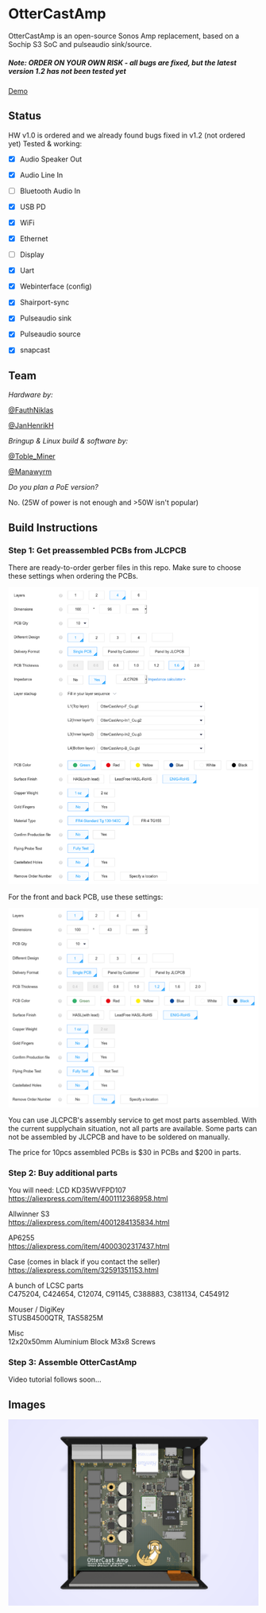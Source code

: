 # OtterCastAmp

OtterCastAmp is an open-source Sonos Amp replacement, based on a Sochip S3 SoC and pulseaudio sink/source.

##### Note: ORDER ON YOUR OWN RISK - all bugs are fixed, but the latest version 1.2 has not been tested yet

[Demo](https://twitter.com/Toble_Miner/status/1360255162682638337)

## Status

HW v1.0 is ordered and we already found bugs fixed in v1.2 (not ordered yet)
Tested & working:

 - [x] Audio Speaker Out
 - [x] Audio Line In
 - [ ] Bluetooth Audio In
 - [x] USB PD
 - [x] WiFi
 - [x] Ethernet
 - [ ] Display
 - [x] Uart
 
 - [x] Webinterface (config)
 - [x] Shairport-sync
 - [x] Pulseaudio sink
 - [x] Pulseaudio source
 - [x] snapcast

## Team

*Hardware by:*

[@FauthNiklas](https://twitter.com/FauthNiklas)

[@JanHenrikH](https://twitter.com/JanHenrikH)

*Bringup & Linux build & software by:*

[@Toble_Miner](https://twitter.com/Toble_Miner)

[@Manawyrm](https://twitter.com/Manawyrm)

*Do you plan a PoE version?*

No.
(25W of power is not enough and >50W isn't popular)

## Build Instructions

### Step 1: Get preassembled PCBs from JLCPCB
There are ready-to-order gerber files in this repo. Make sure to choose these settings when ordering the PCBs.

![](images/pcb.png)

For the front and back PCB, use these settings:

![](images/front.png)

You can use JLCPCB's assembly service to get most parts assembled. With the current supplychain situation, not all parts are available. Some parts can not be assembled by JLCPCB and have to be soldered on manually.

The price for 10pcs assembled PCBs is $30 in PCBs and $200 in parts.

### Step 2: Buy additional parts
You will need:
LCD KD35WVFPD107  
https://aliexpress.com/item/4001112368958.html

Allwinner S3  
https://aliexpress.com/item/4001284135834.html

AP6255  
https://aliexpress.com/item/4000302317437.html

Case (comes in black if you contact the seller)  
https://aliexpress.com/item/32591351153.html

A bunch of LCSC parts  
C475204, C424654, C12074, C91145, C388883, C381134, C454912

Mouser / DigiKey  
STUSB4500QTR, TAS5825M

Misc  
12x20x50mm Aluminium Block
M3x8 Screws

### Step 3: Assemble OtterCastAmp

Video tutorial follows soon...

## Images

![](images/render.png)
